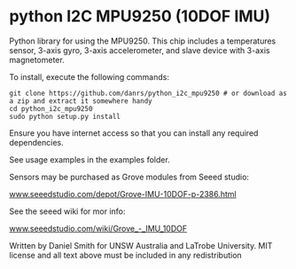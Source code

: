 python I2C MPU9250 (10DOF IMU)
=============================

Python library for using the MPU9250. This chip includes a temperatures sensor, 3-axis gyro, 3-axis accelerometer, and slave device with 3-axis magnetometer.

To install, execute the following commands:
```
git clone https://github.com/danrs/python_i2c_mpu9250 # or download as a zip and extract it somewhere handy
cd python_i2c_mpu9250
sudo python setup.py install
```

Ensure you have internet access so that you can install any required dependencies.

See usage examples in the examples folder.

Sensors may be purchased as Grove modules from Seeed studio:

www.seeedstudio.com/depot/Grove-IMU-10DOF-p-2386.html

See the seeed wiki for mor info:

www.seeedstudio.com/wiki/Grove_-_IMU_10DOF


Written by Daniel Smith for UNSW Australia and LaTrobe University.
MIT license and all text above must be included in any redistribution
